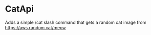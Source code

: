 # CatApi

Adds a simple /cat slash command that gets a random cat image from https://aws.random.cat/meow